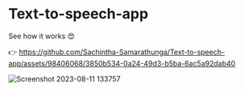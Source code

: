 # Text-to-speech-app

See how it works 😍

👉 https://github.com/Sachintha-Samarathunga/Text-to-speech-app/assets/98406068/3850b534-0a24-49d3-b5ba-6ac5a92dab40

![Screenshot 2023-08-11 133757](https://github.com/Sachintha-Samarathunga/Text-to-speech-app/assets/98406068/3e8ba352-cd34-477e-8ce8-4012751da2ea)
